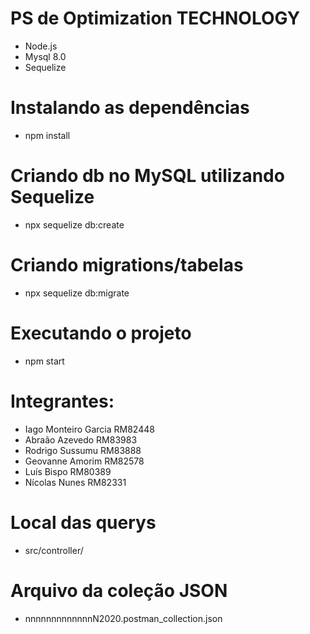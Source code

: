 # PS de Optimization TECHNOLOGY
 
- Node.js
- Mysql 8.0
- Sequelize

# Instalando as dependências

- npm install

# Criando db no MySQL utilizando Sequelize

- npx sequelize db:create

# Criando migrations/tabelas

- npx sequelize db:migrate

# Executando o projeto

- npm start

# Integrantes:

- Iago Monteiro Garcia RM82448
- Abraão Azevedo RM83983
- Rodrigo Sussumu RM83888
- Geovanne Amorim RM82578
- Luís Bispo RM80389
- Nícolas Nunes RM82331

# Local das querys 
- src/controller/

# Arquivo da coleção JSON 

- nnnnnnnnnnnnnN2020.postman_collection.json
